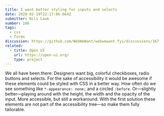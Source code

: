 ```yaml
---
title: I want better styling for inputs and selects
date: 2020-02-19T22:17:06.664Z
submitter: Nils Lauk
number: 106
tags:
  - css
  - forms
discussion: https://github.com/WebWeWant/webwewant.fyi/discussions/167
related:
  - title: Open UI
    url: https://open-ui.org/
    type: project
---
```

We all have been there: Designers want big, colorful checkboxes, radio buttons and selects. For the sake of accessibility it would be awesome if these elements could be styled with CSS in a better way. How often do we see something like `*-appearance: none;` and a circled `:before`. Or—slightly better—playing around with the height, the width and the opacity of the input. More accessible, but still a workaround. With the first solution these elements are not part of the accessibility tree—so make them fully tailorable.
